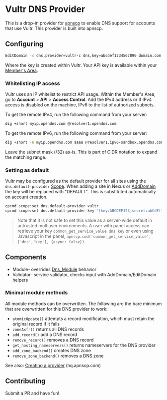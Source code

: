 # Vultr DNS Provider

This is a drop-in provider for [apnscp](https://apnscp.com) to enable DNS support for accounts that use Vultr. This provider is built into apnscp.

## Configuring

```bash
EditDomain -c dns,provider=vultr-c dns,key=abcdef1234567890 domain.com
```

Where the key is created within Vultr. Your API key is available within your [Member's Area](https://my.vultr.com/settings/#settingsapi).

### Whitelisting IP access
Vultr uses an IP whitelist to restrict API usage. Within the Member's Area, go to **Account** > **API** > **Access Control**. Add the IPv4 address or if IPv4 access is disabled on the machine, IPv6 to the list of authorized subnets.

To get the remote IPv4, run the following command from your server:
```bash
dig +short myip.opendns.com @resolver1.opendns.com
```

To get the remote IPv6, run the following command from your server:
```bash
dig +short -6 myip.opendns.com aaaa @resolver1.ipv6-sandbox.opendns.com
```

Leave the subnet mask (/32) as-is. This is part of CIDR notation to expand the matching range.

### Setting as default

Vultr may be configured as the default provider for all sites using the `dns.default-provider` [Scope](https://gitlab.com/apisnetworks/apnscp/blob/master/docs/admin/Scopes.md). When adding a site in Nexus or [AddDomain](https://hq.apnscp.com/working-with-cli-helpers/#adddomain) the key will be replaced with "DEFAULT". This is substituted automatically on account creation.

```bash
cpcmd scope:set dns.default-provider vultr
cpcmd scope:set dns.default-provider-key '[key:ABCDEF123,secret:abCdEf12345]'
```

> Note that it is not safe to set this value as a server-wide default in untrusted multiuser environments. A user with panel access can retrieve your key `common_get_service_value dns key` or even using Javascript in the panel, `apnscp.cmd('common_get_service_value',['dns','key'], {async: false})`.

## Components

* Module- overrides [Dns_Module](https://github.com/apisnetworks/apnscp-modules/blob/master/modules/dns.php) behavior
* Validator- service validator, checks input with AddDomain/EditDomain helpers

### Minimal module methods

All module methods can be overwritten. The following are the bare minimum that are overwritten for this DNS provider to work:

- `atomicUpdate()` attempts a record modification, which must retain the original record if it fails
- `zoneAxfr()` returns all DNS records
- `add_record()` add a DNS record
- `remove_record()` removes a DNS record
- `get_hosting_nameservers()` returns nameservers for the DNS provider
- `add_zone_backend()` creates DNS zone
- `remove_zone_backend()` removes a DNS zone

See also: [Creating a provider](https://hq.apnscp.com/apnscp-pre-alpha-technical-release/#creatingaprovider) (hq.apnscp.com)

## Contributing

Submit a PR and have fun!
